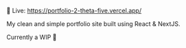 🔴 Live: https://portfolio-2-theta-five.vercel.app/

My clean and simple portfolio site built using React & NextJS.

Currently a WIP 🔨 

